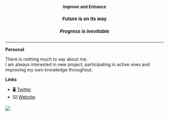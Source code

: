 <h3 align="center" style="font-size: 13px">
  Improve and Enhance
</h3>
<h4 align="center" style="font-size: 15px">
  Future is on its way
</h4>
<h5 align="center" style="font-size: 15px">
  Progress is inevitable
</h5>

<hr>

**Personal**

<p>There is nothing much to say about me. <br>I am always interested in new project, participating in active ones and improving my own knowledge throughout.</p>

**Links**

- :desktop_computer: <a href="https://twitter.com/MachigattaDE">Twitter</a>
- :keyboard: <a href="https://machigatta.com/">Website</a>

![](https://komarev.com/ghpvc/?username=Machigatta&label=Profile+views&style=flat-square)
